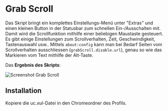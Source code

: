 # Grab Scroll
Das Skript bringt ein komplettes Einstellungs-Menü unter "Extras" und einen kleinen Button in der Statusbar zum 
schnellen Ein-/Ausschalten mit. Damit wird die Scrollfunktion mithilfe einer beliebigen Maustaste gesteuert. 
Es gibt einige Einstellungen zum Scrollverhalten, Zeit, Geschwindigkeit, Tastenauswahl usw.. 
Mittels `about:config` kann man bei Bedarf Seiten vom Scrollverhalten ausschliessen (`grabScroll.disable.url`), genau so 
wie das Markieren vom Text mithilfe der Alt-Taste.

Das **Ergebnis des Skripts**:

![Screenshot Grab Scroll](https://github.com/ardiman/userChrome.js/raw/master/grabscroll/scr_grabscroll.png)

## Installation
Kopiere die uc.xul-Datei in den Chromeordner des Profils.